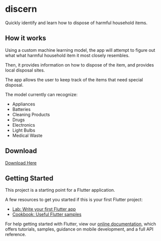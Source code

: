 # discern

Quickly identify and learn how to dispose of harmful household items.

## How it works
Using a custom machine learning model, the app will attempt to figure out what what harmful household item it most closely resembles. 

Then, it provides information on how to dispose of the item, and provides local disposal sites.

The app allows the user to keep track of the items that need special disposal. 

The model currently can recognize:
* Appliances
* Batteries
* Cleaning Products
* Drugs
* Electronics
* Light Bulbs
* Medical Waste

## Download
[Download Here](https://github.com/Nastalgua/discern/releases/tag/1.0.0)

## Getting Started

This project is a starting point for a Flutter application.

A few resources to get you started if this is your first Flutter project:

- [Lab: Write your first Flutter app](https://flutter.dev/docs/get-started/codelab)
- [Cookbook: Useful Flutter samples](https://flutter.dev/docs/cookbook)

For help getting started with Flutter, view our
[online documentation](https://flutter.dev/docs), which offers tutorials,
samples, guidance on mobile development, and a full API reference.
